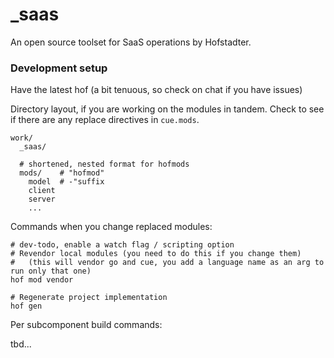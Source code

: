 # _saas

An open source toolset for SaaS operations by Hofstadter.


### Development setup

Have the latest hof (a bit tenuous, so check on chat if you have issues)

Directory layout, if you are working on the modules in tandem.
Check to see if there are any replace directives in `cue.mods`.

```
work/
  _saas/

  # shortened, nested format for hofmods
  mods/    # "hofmod"
    model  # -"suffix
    client
    server
    ...
```

Commands when you change replaced modules:

```
# dev-todo, enable a watch flag / scripting option
# Revendor local modules (you need to do this if you change them)
#   (this will vendor go and cue, you add a language name as an arg to run only that one)
hof mod vendor

# Regenerate project implementation
hof gen
```

Per subcomponent build commands:

tbd...

